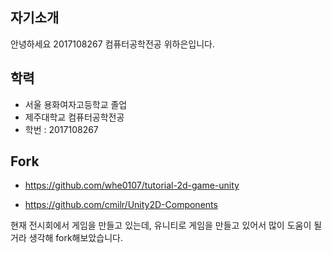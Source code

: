 
## **자기소개**

안녕하세요 2017108267 컴퓨터공학전공 위하은입니다.

## **학력**

  * 서울 용화여자고등학교 졸업
  * 제주대학교 컴퓨터공학전공
  * 학번 : 2017108267


## **Fork**

*  https://github.com/whe0107/tutorial-2d-game-unity

* https://github.com/cmilr/Unity2D-Components

현재 전시회에서 게임을 만들고 있는데, 유니티로 게임을 만들고 있어서 많이 도움이 될거라 생각해 fork해보았습니다.
